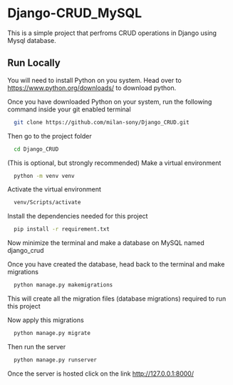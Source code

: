 
# Django-CRUD_MySQL

This is a simple project that perfroms CRUD operations in Django using Mysql database.
## Run Locally
You will need to install Python on  you system. Head over to https://www.python.org/downloads/ to download python.

Once you have downloaded Python on your system, 
run the following command inside your git enabled terminal

```bash
  git clone https://github.com/milan-sony/Django_CRUD.git
```

Then go to the project folder

```bash
  cd Django_CRUD
```
(This is optional, but strongly recommended) Make a virtual environment

```bash
  python -m venv venv
```
Activate the virtual environment

```bash
  venv/Scripts/activate
```

Install the dependencies needed for this project

```bash
  pip install -r requirement.txt
```
Now minimize the terminal and make a database on MySQL named django_crud

Once you have created the database, head back to the terminal and make migrations

```bash
  python manage.py makemigrations
```
This will create all the migration files (database migrations) required to run this project

Now apply this migrations

```bash
  python manage.py migrate
```

Then run the server

```bash
  python manage.py runserver
```

Once the server is hosted click on the link http://127.0.0.1:8000/



